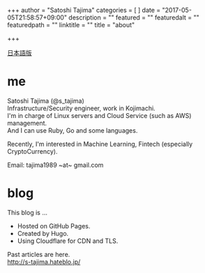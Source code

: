 +++
author = "Satoshi Tajima"
categories = [  ]
date = "2017-05-05T21:58:57+09:00"
description = ""
featured = ""
featuredalt = ""
featuredpath = ""
linktitle = ""
title = "about"

+++

[日本語版](/about/)

# me

Satoshi Tajima (@s_tajima)  
Infrastructure/Security engineer, work in Kojimachi.  
I'm in charge of Linux servers and Cloud Service (such as AWS) management.  
And I can use Ruby, Go and some languages.  
  
Recently, I'm interested in Machine Learning, Fintech (especially CryptoCurrency).  

Email: tajima1989 ~at~ gmail.com

# blog

This blog is ...

* Hosted on GitHub Pages.
* Created by Hugo.
* Using Cloudflare for CDN and TLS.

Past articles are here.  
http://s-tajima.hateblo.jp/


